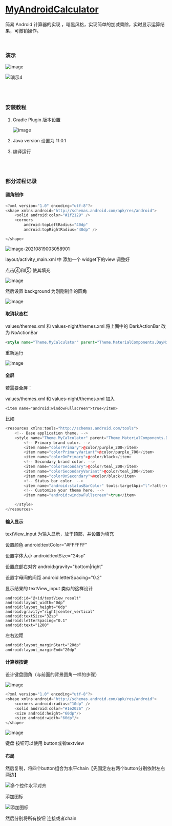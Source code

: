 # [MyAndroidCalculator](https://github.com/upwon/MyAndroidCalculator)
 简易 Android 计算器的实现 ，暗黑风格，实现简单的加减乘除，实时显示运算结果，可撤销操作。

<br/>

### 演示

![image](https://tvax4.sinaimg.cn/large/003pPIslgy1gtnjnk92luj60de0o0whe02.jpg)

![演示4](https://tva4.sinaimg.cn/large/003pPIslgy1gtnjpg1k4vg61hc0sa7mf02.gif)

<br />

<br />

### 安装教程

1. Gradle Plugin 版本设置

   ![image](https://tvax2.sinaimg.cn/large/003pPIslgy1gtnjqn8zm7j60wz0hdwgf02.jpg)

2. Java version 设置为 11.0.1

3. 编译运行

<br />

<br />

### 部分过程记录



#### 圆角制作

 ```cpp
 <?xml version="1.0" encoding="utf-8"?>
 <shape xmlns:android="http://schemas.android.com/apk/res/android">
     <solid android:color="#1f2129" />
     <corners
         android:topLeftRadius="40dp"
         android:topRightRadius="40dp" />
 
 </shape>
 ```

![image-20210819003058901](https://cdn.jsdelivr.net/gh/upwon/MyPicture@master/imgimage-20210819003058901.png)

 layout/activity_main.xml 中 添加一个 widget下的view 调整好

点击④和⑤ 使其填充

![image](https://tva2.sinaimg.cn/large/003pPIslgy1gtleysdecuj61ig0vbkez02.jpg)



然后设置 background 为刚刚制作的圆角

![image](https://tva4.sinaimg.cn/large/003pPIslgy1gtlf11nionj61ig0vb4j602.jpg)



#### 取消状态栏

values/themes.xml 和  values-night/themes.xml 将上面中的 DarkActionBar 改为 NoActionBar

```xml
<style name="Theme.MyCalculator" parent="Theme.MaterialComponents.DayNight.NoActionBar">
```

重新运行

![image](https://tvax1.sinaimg.cn/large/003pPIslgy1gtlfaoeuxjj60cc0qojrw02.jpg)



#### 全屏

若需要全屏：

values/themes.xml 和  values-night/themes.xml  加入

```
<item name="android:windowFullscreen">true</item>
```



比如

```cpp
<resources xmlns:tools="http://schemas.android.com/tools">
    <!-- Base application theme. -->
    <style name="Theme.MyCalculator" parent="Theme.MaterialComponents.DayNight.NoActionBar">
        <!-- Primary brand color. -->
        <item name="colorPrimary">@color/purple_200</item>
        <item name="colorPrimaryVariant">@color/purple_700</item>
        <item name="colorOnPrimary">@color/black</item>
        <!-- Secondary brand color. -->
        <item name="colorSecondary">@color/teal_200</item>
        <item name="colorSecondaryVariant">@color/teal_200</item>
        <item name="colorOnSecondary">@color/black</item>
        <!-- Status bar color. -->
        <item name="android:statusBarColor" tools:targetApi="l">?attr/colorPrimaryVariant</item>
        <!-- Customize your theme here. -->
        <item name="android:windowFullscreen">true</item>

    </style>
</resources>
```





#### 输入显示 

textView_input 为输入显示，放于顶部，并设置为填充

设置颜色 android:textColor="#FFFFFF"

设置字体大小 android:textSize="24sp"

设置底部右对齐 android:gravity="bottom|right"

设置字母间的间距 android:letterSpacing="0.2"



显示结果的 textView_input  类似的这样设计

```
android:id="@+id/textView_result"
android:layout_width="0dp"
android:layout_height="0dp"
android:gravity="right|center_vertical"
android:textSize="32sp"
android:letterSpacing="0.1"
android:text="1200"
```

左右边距

```xml
android:layout_marginStart="20dp"
android:layout_marginEnd="20dp"
```





#### 计算器按键



设计键盘圆角（与前面的背景圆角一样的步骤）

![image](https://tvax4.sinaimg.cn/large/003pPIslgy1gtmfc4ejytj61ig0vb1iw02.jpg)





```cpp
<?xml version="1.0" encoding="utf-8"?>
<shape xmlns:android="http://schemas.android.com/apk/res/android">
    <corners android:radius="10dp" />
    <solid android:color="#1e2026" />
    <size android:height="60dp"/>
    <size android:width="60dp"/>
</shape>
```

![image](https://tvax2.sinaimg.cn/large/003pPIslgy1gtmfg88ylrj615j0mun3402.jpg)





键盘 按钮可以使用 button或者textview



#### 布局

然后复制，将四个button组合为水平chain【先固定左右两个button分别依附左右两边】

![多个控件水平对齐](https://tva1.sinaimg.cn/large/003pPIslgy1gtmi0axz1hg61hc0sb1kx02.gif)



添加图标

![添加图标](https://tva4.sinaimg.cn/large/003pPIslgy1gtmiedsqu4g61hc0sa1kz02.gif)



然后分别将所有按钮 连接或者chain





